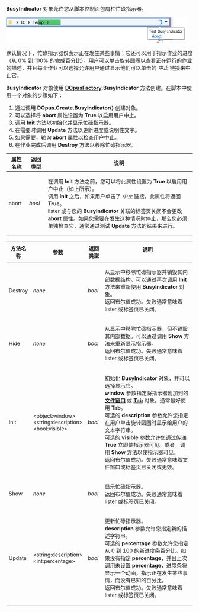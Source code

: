 **BusyIndicator** 对象允许您从脚本控制面包屑栏忙碌指示器。

![](/Manual/images/media/throbbler.png)

默认情况下，忙碌指示器仅表示正在发生某些事情；它还可以用于指示作业的进度（从 0% 到 100% 的完成百分比）。用户可以单击旋转圆圈以查看正在运行的作业的描述，并且每个作业可以选择允许用户通过显示他们可以单击的 *中止* 链接来中止它。

**BusyIndicator** 对象使用 **[DOpusFactory](dopusfactory.zh.md).BusyIndicator** 方法创建。在脚本中使用一个对象的步骤如下：

1.  通过调用 **DOpus.Create.BusyIndicator()** 创建对象。
2.  可以选择将 **abort** 属性设置为 **True** 以启用用户中止。
3.  调用 **Init** 方法以初始化并显示忙碌指示器。
4.  在需要时调用 **Update** 方法以更新进度或说明性文字。
5.  如果需要，轮询 **abort** 属性以检查用户中止。
6.  在作业完成后调用 **Destroy** 方法以移除忙碌指示器。

<table>
<thead><tr><th>
属性名称</th><th>
返回类型</th><th>
说明
</th></tr></thead><tbody><tr><td>
abort</td><td>

*bool*</td><td>

在调用 **Init** 方法之前，您可以将此属性设置为 **True** 以启用用户中止（如上所示）。  
调用 **Init** 之后，如果用户单击了 *中止* 链接，此属性将返回 **True**。  
lister 或与您的 **BusyIndicator** 关联的标签页关闭不会更改 **abort** 属性。如果您需要在发生这种情况时停止，那么您必须单独检查它，通常通过测试 **Update** 方法的结果来进行。
</td></tr></tbody>
</table>

<table>
<thead><tr><th>
方法名称</th><th>

**参数**</th><th>
返回类型</th><th>
说明
</th></tr></thead><tbody><tr><td>
Destroy</td><td>

*none*</td><td>

*bool*</td><td>

从显示中移除忙碌指示器并销毁其内部数据结构。可以通过再次调用 **Init** 方法来重新使用 **BusyIndicator** 对象。  
返回布尔值成功。失败通常意味着 lister 或标签页已关闭。
</td></tr><tr><td>
Hide</td><td>

*none*</td><td>

*bool*</td><td>

从显示中移除忙碌指示器，但不销毁其内部数据。可以通过调用 **Show** 方法来重新显示指示器。  
返回布尔值成功。失败通常意味着 lister 或标签页已关闭。
</td></tr><tr><td>
Init</td><td>

\<object:window\>  
\<string:description\>  
\<bool:visible\></td><td>

*bool*</td><td>

初始化 **BusyIndicator** 对象，并可以选择显示它。  
**window** 参数指定将指示器附加到的 **[文件窗口](lister.zh.md)** 或 **[Tab](tab.zh.md)** 对象。通常最好使用 **Tab**。  
可选的 **description** 参数允许您指定在用户单击旋转圆圈时显示给用户的文本字符串。  
可选的 **visible** 参数允许您通过传递 **True** 立即使指示器可见。或者，调用 **Show** 方法以使指示器可见。  
返回布尔值成功。失败通常意味着文件窗口或标签页已关闭或无效。
</td></tr><tr><td>
Show</td><td>

*none*</td><td>

*bool*</td><td>

显示忙碌指示器。  
返回布尔值成功。失败通常意味着 lister 或标签页已关闭。
</td></tr><tr><td>
Update</td><td>

\<string:description\>  
\<int:percentage\></td><td>

*bool*</td><td>

更新忙碌指示器。  
**description** 参数允许您指定新的描述字符串。  
可选的 **percentage** 参数允许您指定从 0 到 100 的新进度条百分比。如果没有指定 **percentage**，并且上次调用未设置 **percentage**，进度条将显示一个动画，指示正在发生某些事情，而没有已知的百分比。  
返回布尔值成功。失败通常意味着 lister 或标签页已关闭。
</td></tr></tbody>
</table>